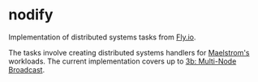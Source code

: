 # nodify
Implementation of distributed systems tasks from [Fly.io](https://fly.io/dist-sys/).

The tasks involve creating distributed systems handlers for [Maelstrom's](https://github.com/jepsen-io/maelstrom) workloads. The current implementation covers up to [3b: Multi-Node Broadcast](https://fly.io/dist-sys/3b/).
